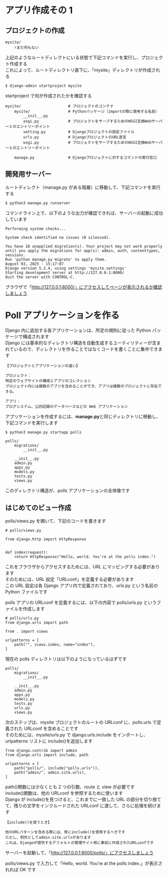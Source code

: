 # アプリ作成その 1

## プロジェクトの作成

```
mysite/
    ♯まだ何もない
```

上記のようなルートディレクトにいる状態で下記コマンドを実行し、プロジェクト作成する  
これによって、ルートディレクトリ直下に、「mysite」ディレクトリが作成される

`$ django-admin startproject mysite`

startproject で何が作成されたかを確認する

```
mysite/                     # プロジェクトのコンテナ
    mysite/                 # Pythonパッケージ（importの際に使用する名前）
        __init__.py
        asgi.py             # プロジェクトをサーブするためのWSGI互換Webサーバーとのエントリーポイント
        setting.py          # Djangoプロジェクトの設定ファイル
        urls.py             # DjangoプロジェクトのURL宣言
        wsgi.py             # プロジェクトをサーブするためのWSGI互換Webサーバーとのエントリーポイント

    manage.py               # Djangoプロジェクトに対するコマンドの実行窓口
```

## 開発用サーバー

ルートディレクト（manage.py がある階層）に移動して、下記コマンドを実行する

`$ python3 manage.py runserver`

コマンドライン上で、以下のような出力が確認できれば、サーバーの起動に成功しています

```
Performing system checks...

System check identified no issues (0 silenced).

You have 18 unapplied migration(s). Your project may not work properly until you apply the migrations for app(s): admin, auth, contenttypes, sessions.
Run 'python manage.py migrate' to apply them.
August 03, 2025 - 15:17:07
Django version 5.2.4, using settings 'mysite.settings'
Starting development server at http://127.0.0.1:8000/
Quit the server with CONTROL-C.
```

ブラウザで「http://127.0.0.1:8000/」にアクセスしてページが表示されるか確認しましょう

# Poll アプリケーションを作る

Django 内に追加する各アプリケーションは、所定の規則に従った Python パッケージで構成されます  
Django には基本的なディレクトリ構造を自動生成するユーティリティーが含まれているので、ディレクトリを作ることではなくコードを書くことに集中できます

```
【プロジェクトとアプリケーションの違い】

プロジェクト：
特定のウェブサイトの構成とアプリのコレクション
プロジェクト内には複数のアプリを含めることができ、アプリは複数のプロジェクトに存在できる。

アプリ：
ブログシステム、公的記録のデータベースなどの Web アプリケーション
```

アプリケーションを作成するには、**manage.py**と同じディレクトリに移動し、下記コマンドを実行します

`$ python3 manage.py startapp polls`

```
polls/
    migrations/
        __init__.py

    __init__.py
    admin.py
    apps.py
    models.py
    tests.py
    views.py
```

このディレクトリ構造が、polls アプリケーションの全体像です

## はじめてのビュー作成

polls/views.py を開いて、下記のコードを書きます

```
# polls/views.py

from django.http import HttpResponse


def index(request):
    return HttpResponse("Hello, world. You're at the polls index.")
```

これをブラウザからアクセスするためには、URL にマッピングする必要があります  
そのためには、URL 設定「URLconf」を定義する必要があります  
この URL 設定は各 Django アプリ内で定義されており、urls.py という名前の Python ファイルです

polls アプリの URLconf を定義するには、以下の内容で polls/urls.py というファイルを作成します

```
# polls/urls.py
from django.urls import path

from . import views

urlpatterns = [
    path("", views.index, name="index"),
]
```

現在の polls ディレクトリは以下のようになっているはずです

```
polls/
    migrations/
        __init__.py

    __init__.py
    admin.py
    apps.py
    models.py
    tests.py
    urls.py
    views.py
```

次のステップは、mysite プロジェクトのルートの URLconf に、polls.urls で定義された URLconf を含めることです  
そのためには、mysite/urls.py で django.urls.include をインポートし、urlpatterns リストに include()を追加します

```
from django.contrib import admin
from django.urls import include, path

urlpatterns = [
    path("polls/", include("polls.urls")),
    path("admin/", admin.site.urls),
]
```

path()関数には少なくとも 2 つの引数、route と view が必要です  
include()関数は、他の URLconf を参照するために使います  
Django が include()を見つけると、これまでに一致した URL の部分を切り捨てて、残りの文字をインクルードされた URLconf に渡して、さらに処理を続けます

```
【include()を使うとき】

他のURLパターンを含める際には、常にinclude()を使用するべきです
ただし、例外としてadmin.site.urlsがあります
これは、Djangoが提供するデフォルトの管理サイト用に事前に作成されたURLconfです
```

サーバーを起動して、「http://127.0.0.1:8000/polls/」にアクセスしましょう

polls/views.py で入力して「Hello, world. You're at the polls index.」が表示されれば OK です
